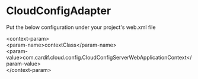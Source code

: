 # CloudConfigAdapter
Put the below configuration under your project's web.xml file 
 
 &lt;context-param&gt;        
     &lt;param-name&gt;contextClass&lt;/param-name&gt;          
     &lt;param-value&gt;com.cardif.cloud.config.CloudConfigServerWebApplicationContext&lt;/param-value&gt;    
 &lt;/context-param&gt; 